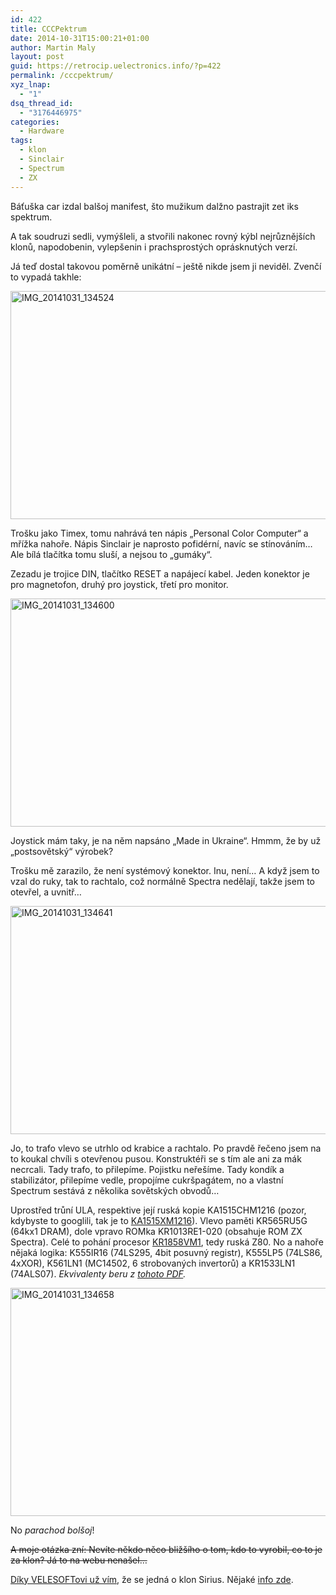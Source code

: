 ```yaml
---
id: 422
title: CCCPektrum
date: 2014-10-31T15:00:21+01:00
author: Martin Maly
layout: post
guid: https://retrocip.uelectronics.info/?p=422
permalink: /cccpektrum/
xyz_lnap:
  - "1"
dsq_thread_id:
  - "3176446975"
categories:
  - Hardware
tags:
  - klon
  - Sinclair
  - Spectrum
  - ZX
---
```

Báťuška car izdal balšoj manifest, što mužikum dalžno pastrajit zet iks spektrum.

A tak soudruzi sedli, vymýšleli, a stvořili nakonec rovný kýbl nejrůznějších klonů, napodobenin, vylepšenin i prachsprostých oprásknutých verzí.

<!--more-->

Já teď dostal takovou poměrně unikátní &#8211; ještě nikde jsem ji neviděl. Zvenčí to vypadá takhle:

<img loading="lazy" class="aligncenter size-medium wp-image-423" src="https://retrocip.uelectronics.info/wp-content/uploads/sites/6/2014/10/IMG_20141031_134524-650x365.jpg" alt="IMG_20141031_134524" width="650" height="365" srcset="https://retrocip.cz/wp-content/uploads/sites/6/2014/10/IMG_20141031_134524-650x365.jpg 650w, https://retrocip.cz/wp-content/uploads/sites/6/2014/10/IMG_20141031_134524-1024x576.jpg 1024w" sizes="(max-width: 650px) 100vw, 650px" /> 

Trošku jako Timex, tomu nahrává ten nápis &#8222;Personal Color Computer&#8220; a mřížka nahoře. Nápis Sinclair je naprosto pofidérní, navíc se stínováním&#8230; Ale bílá tlačítka tomu sluší, a nejsou to &#8222;gumáky&#8220;.

Zezadu je trojice DIN, tlačítko RESET a napájecí kabel. Jeden konektor je pro magnetofon, druhý pro joystick, třetí pro monitor.

<img loading="lazy" class="aligncenter size-medium wp-image-424" src="https://retrocip.uelectronics.info/wp-content/uploads/sites/6/2014/10/IMG_20141031_134600-650x365.jpg" alt="IMG_20141031_134600" width="650" height="365" srcset="https://retrocip.cz/wp-content/uploads/sites/6/2014/10/IMG_20141031_134600-650x365.jpg 650w, https://retrocip.cz/wp-content/uploads/sites/6/2014/10/IMG_20141031_134600-1024x576.jpg 1024w" sizes="(max-width: 650px) 100vw, 650px" /> 

Joystick mám taky, je na něm napsáno &#8222;Made in Ukraine&#8220;. Hmmm, že by už &#8222;postsovětský&#8220; výrobek?

Trošku mě zarazilo, že není systémový konektor. Inu, není&#8230; A když jsem to vzal do ruky, tak to rachtalo, což normálně Spectra nedělají, takže jsem to otevřel, a uvnitř&#8230;

<img loading="lazy" class="aligncenter size-medium wp-image-428" src="https://retrocip.uelectronics.info/wp-content/uploads/sites/6/2014/10/IMG_20141031_134641-650x365.jpg" alt="IMG_20141031_134641" width="650" height="365" srcset="https://retrocip.cz/wp-content/uploads/sites/6/2014/10/IMG_20141031_134641-650x365.jpg 650w, https://retrocip.cz/wp-content/uploads/sites/6/2014/10/IMG_20141031_134641-1024x576.jpg 1024w" sizes="(max-width: 650px) 100vw, 650px" /> 

Jo, to trafo vlevo se utrhlo od krabice a rachtalo. Po pravdě řečeno jsem na to koukal chvíli s otevřenou pusou. Konstruktéři se s tím ale ani za mák necrcali. Tady trafo, to přilepíme. Pojistku neřešíme. Tady kondík a stabilizátor, přilepíme vedle, propojíme cukršpagátem, no a vlastní Spectrum sestává z několika sovětských obvodů&#8230;

Uprostřed trůní ULA, respektive její ruská kopie KA1515CHM1216 (pozor, kdybyste to googlili, tak je to [KA1515XM1216](https://www.google.cz/search?q=KA1515XM1216)). Vlevo paměti KR565RU5G (64kx1 DRAM), dole vpravo ROMka KR1013RE1-020 (obsahuje ROM ZX Spectra). Celé to pohání procesor [KR1858VM1](https://www.cpu-world.com/CPUs/Z80/USSR-KR1858VM1.html), tedy ruská Z80. No a nahoře nějaká logika: K555IR16 (74LS295, 4bit posuvný registr), K555LP5 (74LS86, 4xXOR), K561LN1 (MC14502, 6 strobovaných invertorů) a KR1533LN1 (74ALS07). _Ekvivalenty beru z [tohoto PDF](https://pdf.datasheetarchive.com/indexerfiles/Datasheets-XX1/DSAXX0011295.pdf)._

<img loading="lazy" class="aligncenter size-medium wp-image-429" src="https://retrocip.uelectronics.info/wp-content/uploads/sites/6/2014/10/IMG_20141031_134658-650x365.jpg" alt="IMG_20141031_134658" width="650" height="365" srcset="https://retrocip.cz/wp-content/uploads/sites/6/2014/10/IMG_20141031_134658-650x365.jpg 650w, https://retrocip.cz/wp-content/uploads/sites/6/2014/10/IMG_20141031_134658-1024x576.jpg 1024w" sizes="(max-width: 650px) 100vw, 650px" /> 

No _parachod bolšoj_!

<del>A moje otázka zní: Nevíte někdo něco bližšího o tom, kdo to vyrobil, co to je za klon? Já to na webu nenašel&#8230;</del>

[Díky VELESOFTovi už vím](https://retrocip.cz/cccpektrum/#comment-1664455500), že se jedná o klon Sirius. Nějaké [info zde](https://sblive.narod.ru/ZX-Spectrum/Sirius/Sirius.htm).